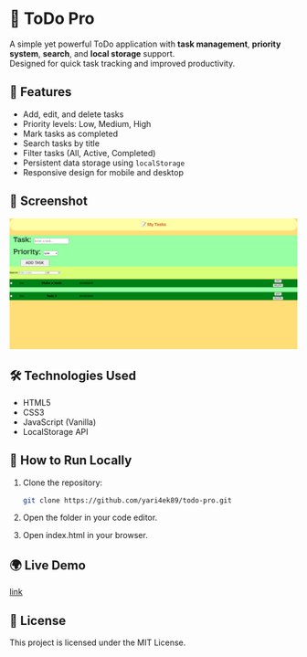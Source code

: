 # 📝 ToDo Pro

A simple yet powerful ToDo application with **task management**, **priority system**, **search**, and **local storage** support.  
Designed for quick task tracking and improved productivity.

## 🚀 Features

- Add, edit, and delete tasks
- Priority levels: Low, Medium, High
- Mark tasks as completed
- Search tasks by title
- Filter tasks (All, Active, Completed)
- Persistent data storage using `localStorage`
- Responsive design for mobile and desktop

## 📸 Screenshot

![ToDo Pro Screenshot](img/screenshot.png)

## 🛠️ Technologies Used

- HTML5
- CSS3
- JavaScript (Vanilla)
- LocalStorage API

## 📂 How to Run Locally

1. Clone the repository:
   ```bash
   git clone https://github.com/yari4ek89/todo-pro.git

2. Open the folder in your code editor.

3. Open index.html in your browser.

## 🌍 Live Demo

[link](https://yari4ek89.github.io/todopro-site/)

## 📌 License

This project is licensed under the MIT License.
